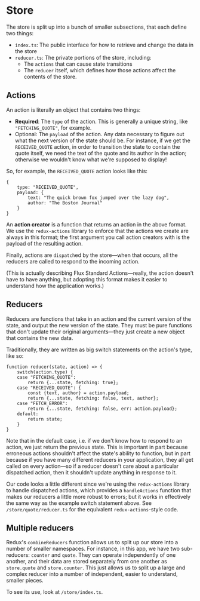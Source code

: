 # Store

The store is split up into a bunch of smaller subsections, that each define two
things:

* `index.ts`: The public interface for how to retrieve and change the data in
    the store
* `reducer.ts`: The private portions of the store, including:
    * The `actions` that can cause state transitions
    * The `reducer` itself, which defines how those actions affect the contents
        of the store.

## Actions

An action is literally an object that contains two things:

* **Required**: The `type` of the action. This is generally a unique string, like
    `"FETCHING_QUOTE"`, for example.
* Optional: The `payload` of the action. Any data necessary to figure out what
    the next version of the state should be. For instance, if we get the
    `RECEIVED_QUOTE` action, in order to transition the state to contain the
    quote itself, we need the text of the quote and its author in the action;
    otherwise we wouldn't know what we're supposed to display!

So, for example, the `RECEIVED_QUOTE` action looks like this:

```
{
    type: "RECEIVED_QUOTE",
    payload: {
        text: "The quick brown fox jumped over the lazy dog",
        author: "The Boston Journal"
    }
}
```

An **action creator** is a function that returns an action in the above format.
We use the `redux-actions` library to enforce that the actions we create are
always in this format; the first argument you call action creators with is the
payload of the resulting action.

Finally, actions are `dispatch`ed by the store—when that occurs, all the reducers
are called to respond to the incoming action.

(This is actually describing Flux Standard Actions—really, the action doesn't have to
have anything, but adopting this format makes it easier to understand how
the application works.)

## Reducers

Reducers are functions that take in an action and the current version of the
state, and output the new version of the state. They must be pure functions
that don't update their original arguments—they just create a new object that
contains the new data.

Traditionally, they are written as big switch statements on the action's type,
like so:

```
function reducer(state, action) => {
    switch(action.type) {
    case "FETCHING_QUOTE":
        return {...state, fetching: true};
    case "RECEIVED_QUOTE": {
        const {text, author} = action.payload;
        return {...state, fetching: false, text, author};
    case "FETCH_ERROR":
        return {...state, fetching: false, err: action.payload};
    default:
        return state;
    }
}
```

Note that in the default case, i.e. if we don't know how to respond to an action,
we just return the previous state. This is important in part because erroneous
actions shouldn't affect the state's ability to function, but in part because
if you have many different reducers in your application, they all get called
on every action—so if a reducer doesn't care about a particular dispatched action,
then it shouldn't update anything in response to it.

Our code looks a little different since we're using the `redux-actions` library
to handle dispatched actions, which provides a `handleActions` function that
makes our reducers a little more robust to errors; but it works in effectively
the same way as the example switch statement above. See `/store/quote/reducer.ts`
for the equivalent `redux-actions`-style code.

## Multiple reducers

Redux's `combineReducers` function allows us to split up our store into a number
of smaller namespaces. For instance, in this app, we have two sub-reducers:
`counter` and `quote`. They can operate independently of one another, and
their data are stored separately from one another as `store.quote` and
`store.counter`. This just allows us to split up a large and complex reducer into
a number of independent, easier to understand, smaller pieces.

To see its use, look at `/store/index.ts`.